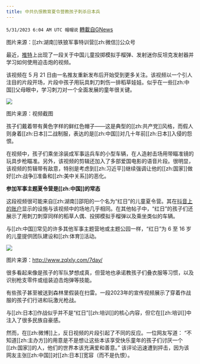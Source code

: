 ```yaml
---
title: 中共仇恨教育夏令营教孩子刺杀日本兵
---
```

`5/31/2023 6:04 AM UTC 帽帽说` [轉載自GNews](https://gnews.org/articles/1344854)

图片来源：[[zh:湖南]]铁狼军事特训营[[zh:微信]]公众号

最近，[推特](https://twitter.com/i/status/1659998118421712896)上出现了一段关于中国儿童投掷模拟手榴弹、发射迷你反坦克发射器并学习如何使用迫击炮的视频。

该视频在 5 月 21 日由一名推友重新发布后开始受到更多关注。该视频以一个引人注目的片段开场，片段中孩子用玩具刺刀刺伤一排稻草娃娃。似乎在一些[[zh:中国]]父母眼中，学习刺刀对一个全面发展的童年很关键。


![](https://ipfs.gnews.org/ipfs/QmQFnECPJSquE6yhcRJq8UbCzyUreoBDc7FnkMfxfDJgG5?filename=6475ba6f085acb0018fed87f.webp)


图片来源：视频截图

孩子们戴着带有黄色字样的鲜红色帽子——这是典型的[[zh:共产党]]风格，而假人则身着[[zh:日本]]二战制服，表达的是[[zh:中国]]对几十年前[[zh:日本]]入侵的怨恨。

在视频中，孩子们乘坐涂装成军事运兵车的小型车辆，在人造射击场用带瞄准镜的玩具步枪瞄准。另外，该视频的剪辑还加入了多部爱国电影的语音片段。很明显，该视频的剪辑带有敌意，特别是考虑到[[zh:习近平]]继续强调让他的[[zh:国家]]做好[[zh:战争]]准备和[[zh:美中关系]]的恶化。

**参加军事主题夏令营是[[zh:中国]]的常态**

这段视频很可能来自[[zh:湖南]]邵阳的一个名为“红日”的儿童夏令营。其在[抖音上的账户](https://www.douyin.com/video/7230657208399170827)显示的设施与该视频中的场地几乎相同。在其他帖子中，“红日”的孩子们还展示了用刺刀刺穿同样的稻草人偶、投掷模拟手榴弹以及乘坐类似的车辆。

与[[zh:中国]]常见的许多其他军事主题营地或主题公园一样，“红日”为 6 至 16 岁的儿童提供团队建设和[[zh:体育]]活动。 

![](https://ipfs.gnews.org/ipfs/QmQz6yHEDJ6YZb7n17KLCNmUtSjKuYKgZfbaKpJ67WAVDa?filename=201907261634198955.jpeg)

图片来源：http://www.zqlxly.com/7day/

很多看起来像是孩子的军队梦想成真，但营地也承诺教孩子们叠衣服等习惯，以及识别枪支零件或组装迫击炮弹等技能。

有些孩子甚至被送到森林里假装在扫雷。一段2023年的宣传视频展示了穿着作战服的孩子们行进和玩激光枪战。

与[[zh:日本]]作战似乎并不是“红日”[[zh:培训]]的核心内容，但它在[[zh:培训]]中注入了很多民族自豪感。 

然而，在[[zh:微博]]上，反日视频的片段引起了不同的反应。一位网友写道： “不知道[[zh:主办方]]的用意是不是想让这些本该享受快乐童年的孩子们讨厌一个[[zh:国家]]的人，他们的世界本该充满爱和善意。” 该评论迅速遭到抨击，因为该网友主张[[zh:中国]]对[[zh:日本]]宽容（而不是仇恨）。

